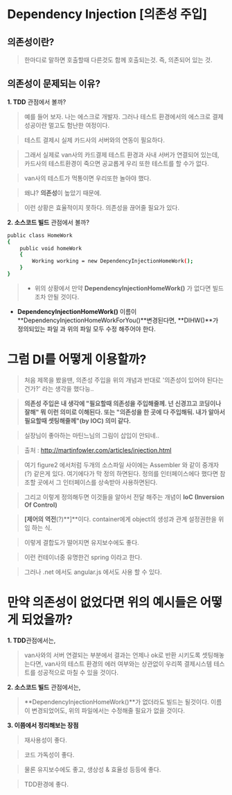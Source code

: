 Dependency Injection [의존성 주입]
=========
    

 의존성이란?
-----------
>한마디로 말하면 호출할때 다른것도 함께 호출되는것.
즉, 의존되어 있는 것.

의존성이 문제되는 이유?
-----------------------

**1. TDD** 관점에서 볼까?

>예를 들어 보자. 나는 에스크로 개발자. 그러나 테스트 환경에서의 에스크로 결제 성공이란 멀고도 험난한 여정이다.

>테스트 결제시 실제 카드사의 서버와의 연동이 필요하다.

>그래서 실제로 van사의 카드결제 테스트 환경과 사내 서버가 연결되어 있는데,
카드사의 테스트환경이 죽으면 공교롭게 우리 또한 테스트를 할 수가 없다.

>van사의 테스트가 먹통이면 우리또한 놀아야 했다.

>왜냐? **의존성**이 높았기 때문에.

>이런 상황은 효율적이지 못하다.
의존성을 끊어줄 필요가 있다.



**2. 소스코드 빌드** 관점에서 볼까?

```sh
public class HomeWork
{
    public void homeWork 
    {
        Working working = new DependencyInjectionHomeWork();
    }
}
```
>- 위의 상황에서 만약 **DependencyInjectionHomeWork()** 가 없다면 빌드 조차 안될 것이다.
- **DependencyInjectionHomeWork()** 이름이 **DependencyInjectionHomeWorkForYou()**변경된다면, **DIHW()**가 정의되있는 파일 과 위의 파일 모두 수정 해주어야 한다. 



그럼 DI를 어떻게 이용할까?
==========================

>처음 제목을 봤을땐, 의존성 주입을 위의 개념과 반대로 '의존성이 있어야 된다는 건가?' 라는 생각을 했다능..

> **의존성 주입은 내 생각에 "필요할때 의존성을 주입해줄께. 넌 신경끄고 코딩이나 잘해" 뭐 이런 의미로 이해된다. 또는 "의존성을 한 곳에 다 주입해둬. 내가 알아서 필요할때 셋팅해줄께"(by IOC) 의미 같다.**


>실장님이 좋아하는 마틴느님의 그림이 삽입이 안되네..

>출처 : http://martinfowler.com/articles/injection.html

>여기 figure2 에서처럼 두개의 소스파일 사이에는 Assembler 와 같이 중개자(?) 같은게 있다.
여기에다가 막 정의 하면된다.
정의를 인터페이스에다 했다면 참조할 곳에서 그 인터페이스를 상속받아 사용하면된다.

>그리고 이렇게 정의해두면 이것들을 알아서 전달 해주는 개념이 **IoC (Inversion Of Control)**

>**[제어의 역전**(?)**]**이다.
container에게 object의 생성과 관계 설정권한을 위임 하는 식.

>이렇게 결합도가 떨어지면 유지보수에도 좋다.

>이런 컨테이너중 유명한건 spring 이라고 한다.

>그러나 .net 에서도 angular.js 에서도 사용 할 수 있다.










만약 의존성이 없었다면 위의 예시들은 어떻게 되었을까?
======================================================
**1. TDD**관점에서는,

>van사와의 서버 연결되는 부분에서 결과는 언제나 ok로 반환 시키도록 셋팅해놓는다면, van사의 테스트 환경의 에러 여부와는 상관없이
우리쪽 결제시스템 테스트를 성공적으로 마칠 수 있을 것이다.

**2. 소스코드 빌드** 관점에서는,

>**DependencyInjectionHomeWork()**가 없더라도 빌드는 될것이다.
이름이 변경되었어도, 위의 파일에서는 수정해줄 필요가 없을 것이다.

**3. 이쯤에서 정리해보는 장점**
> 재사용성이 좋다.

> 코드 가독성이 좋다.

> 물론 유지보수에도 좋고, 생상성 & 효율성 등등에 좋다.

> TDD환경에 좋다.



                                 

